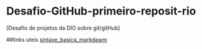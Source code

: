 # Desafio-GitHub-primeiro-reposit-rio
[Desafio de projetos da DIO sobre git/gitHub]

##links uteis
[sintaxe_basica_markdawm](https://docs.pipz.com/central-de-ajuda/learning-center/guia-basico-de-markdown#open)
